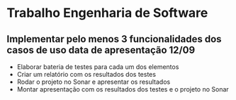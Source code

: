 # Trabalho Engenharia de Software

## Implementar pelo menos 3 funcionalidades dos casos de uso data de apresentação 12/09
*	Elaborar bateria de testes para cada um dos elementos
*	Criar um relatório com os resultados dos testes
*	Rodar o projeto no Sonar e apresentar os resultados 
*	Montar apresentação com os resultados dos testes e o projeto no Sonar
